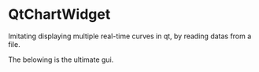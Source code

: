 # QtChartWidget
Imitating displaying multiple real-time curves in qt, by reading datas from a file.

The belowing is the ultimate gui.

